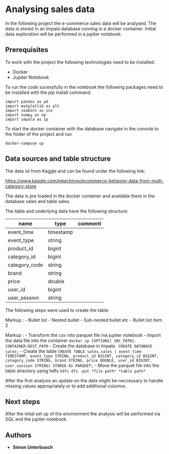 # Analysing sales data

In the following project the e-commerce sales data will be analysed.
The data is stored in an Impala database running in a docker container.
Initial data exploration will be performed in a jupiter notebook.


## Prerequisites

To work with the project the following technologies need to be installed:

 - Docker
 - Jupiter Notebook
          
To run the code sucessfully in the notebook the following packages need to be installed with the pip install command:

```
import pandas as pd
import matplotlib as plt
import seaborn as sns
import numpy as np
import impala as ip
```
To start the docker container with the database navigate in the console to the folder of the project and run

```
docker-compose up
```

## Data sources and table structure

The data ist from Kaggle and can be found under the following link:

https://www.kaggle.com/mkechinov/ecommerce-behavior-data-from-multi-category-store

The data is pre loaded in the docker container and available there in the database sales and table sales.

The table and underlying data have the following structure:



| name          | type      | comment |
|---------------| ----------|---------|
| event_time    | timestamp |         |
| event_type    | string    |         |
| product_id    | bigint    |         |
| category_id   | bigint    |         |
| category_code | string    |         |
| brand         | string    |         |
| price         | double    |         |
| user_id       | bigint    |         |
| user_session  | string    |         |

The following steps were used to create the table:

 Markup : - Bullet list
              - Nested bullet
                  - Sub-nested bullet etc
          - Bullet list item 2

 Markup : - Transform the csv into parquet file ina jupiter notebook
          - Import the data file into the container
           ```docker cp [OPTIONS] SRC_PATH|- CONTAINER:DEST_PATH```
          - Create the database in Impala
           ``` 
           CREATE DATABASE sales;
           ```
          - Create the table
            ```
            CREATE TABLE sales.sales (
            event_time TIMESTAMP,
            event_type STRING,
            product_id BIGINT,
            category_id BIGINT,
            category_code STRING,
            brand STRING,
            price DOUBLE,
            user_id BIGINT,
            user_session STRING)
            STORED AS PARQUET;
            ```
          -  Move the parquet file into the table directory using hdfs
             ```hdfs dfs -put *file path* *table path*```


After the first analysis an update on the data might be neccessary to handle missing values appropriately or to add additional columns. 

## Next steps

After the inital set up of the environment the analysis will be performed via SQL and the jupiter notebook.



## Authors

* **Simon Unterbusch**


